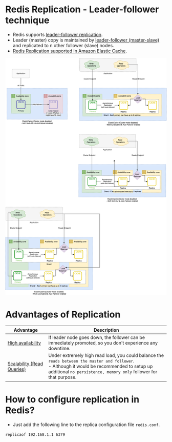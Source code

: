 # Redis Replication - Leader-follower technique
- Redis supports [leader-follower replication](https://redis.io/docs/manual/replication/).
- Leader (master) copy is maintained by [leader-follower (master-slave)](../../4_Consistency&Replication/SingleLeaderReplication.md) and replicated to n other follower (slave) nodes.
- [Redis Replication supported in Amazon Elastic Cache](../../../2_AWS/6_DatabaseServices/AmazonElasticCache/Readme.md).

![img.png](../../../2_AWS/6_DatabaseServices/AmazonElasticCache/assets/ElasticCache-Multi-AZ.drawio.png)

# Advantages of Replication

| Advantage                                                                                   | Description                                                                                                                                                                                                           |
|---------------------------------------------------------------------------------------------|-----------------------------------------------------------------------------------------------------------------------------------------------------------------------------------------------------------------------|
| [High availability](../../../7a_HighAvailability/Readme.md) | If leader node goes down, the follower can be immediately promoted, so you don't experience any downtime.                                                                                                             |
| [Scalability (Read Queries)](../../3_ScalabilityTechniques/Readme.md)                                          | Under extremely high read load, you could balance the `reads between the master and follower`.<br/>- Although it would be recommended to setup up additional `no persistence, memory only` follower for that purpose. |

# How to configure replication in Redis?
- Just add the following line to the replica configuration file `redis.conf`.

```
replicaof 192.168.1.1 6379
```
